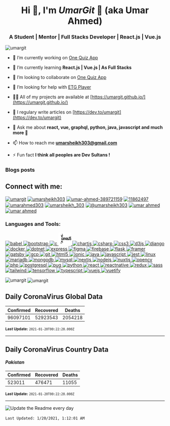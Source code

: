 <h1 align="center">Hi 👋, I'm <i>UmarGit</i> 🚀 (aka Umar Ahmed)</h1>
<h3 align="center">A Student | Mentor | Full Stacks Developer | React.js | Vue.js</h3>

<p align="left"> <img src="https://komarev.com/ghpvc/?username=umargit" alt="umargit" /> </p>

- 🔭 I’m currently working on [One Quiz App](http://bootcamp2020_umargit_8.surge.sh/)

- 🌱 I’m currently learning **React.js | Vue.js | As Full Stacks**

- 👯 I’m looking to collaborate on [One Quiz App](http://bootcamp2020_umargit_8.surge.sh/)

- 🤝 I’m looking for help with [ETG Player](http://bootcamp2020_umargit_7.surge.sh/)

- 👨‍💻 All of my projects are available at [https://umargit.github.io/](https://umargit.github.io/)

- 📝 I regulary write articles on [https://dev.to/umargit](https://dev.to/umargit)

- 💬 Ask me about **react, vue, graphql, python, java, javascript and much more 🤩**

- 📫 How to reach me **umarsheikh303@gmail.com**

- ⚡ Fun fact **I think all peoples are Dev Sultans !**

### Blogs posts
<!-- BLOG-POST-LIST:START -->
<!-- BLOG-POST-LIST:END -->

<div align="left">
    <h2 align="left">Connect with me:</h2>
    <a href="https://dev.to/umargit" target="blank"><img align="center" src="https://cdn.jsdelivr.net/npm/simple-icons@3.0.1/icons/dev-dot-to.svg" alt="umargit" height="30" width="40" /></a>
    <a href="https://twitter.com/umarsheikh303" target="blank"><img align="center" src="https://cdn.jsdelivr.net/npm/simple-icons@3.0.1/icons/twitter.svg" alt="umarsheikh303" height="30" width="40" /></a>
    <a href="https://linkedin.com/in/umar-ahmed-389721159" target="blank"><img align="center" src="https://cdn.jsdelivr.net/npm/simple-icons@3.0.1/icons/linkedin.svg" alt="umar-ahmed-389721159" height="30" width="40" /></a>
    <a href="https://stackoverflow.com/users/11862497" target="blank"><img align="center" src="https://cdn.jsdelivr.net/npm/simple-icons@3.0.1/icons/stackoverflow.svg" alt="11862497" height="30" width="40" /></a>
    <a href="https://fb.com/umarahmed303" target="blank"><img align="center" src="https://cdn.jsdelivr.net/npm/simple-icons@3.0.1/icons/facebook.svg" alt="umarahmed303" height="30" width="40" /></a>
    <a href="https://instagram.com/umarsheikh_303" target="blank"><img align="center" src="https://cdn.jsdelivr.net/npm/simple-icons@3.0.1/icons/instagram.svg" alt="umarsheikh_303" height="30" width="40" /></a>
    <a href="https://medium.com/@umarsheikh303" target="blank"><img align="center" src="https://cdn.jsdelivr.net/npm/simple-icons@3.0.1/icons/medium.svg" alt="@umarsheikh303" height="30" width="40" /></a>
    <a href="https://www.youtube.com/c/umar ahmed" target="blank"><img align="center" src="https://cdn.jsdelivr.net/npm/simple-icons@3.0.1/icons/youtube.svg" alt="umar ahmed" height="30" width="40" /></a>
    <a href="https://www.codechef.com/users/umar ahmed" target="blank"><img align="center" src="https://cdn.jsdelivr.net/npm/simple-icons@3.1.0/icons/codechef.svg" alt="umar ahmed" height="30" width="40" /></a>
</div>

<h3 align="left">Languages and Tools:</h3>
<p align="left"> <a href="https://babeljs.io/" target="_blank"> <img src="https://www.vectorlogo.zone/logos/babeljs/babeljs-icon.svg" alt="babel" width="40" height="40"/> </a> <a href="https://getbootstrap.com" target="_blank"> <img src="https://devicons.github.io/devicon/devicon.git/icons/bootstrap/bootstrap-plain.svg" alt="bootstrap" width="40" height="40"/> </a> <a href="https://www.cprogramming.com/" target="_blank"> <img src="https://devicons.github.io/devicon/devicon.git/icons/c/c-original.svg" alt="c" width="40" height="40"/> </a> <a href="https://canvasjs.com" target="_blank"> <img src="https://raw.githubusercontent.com/Hardik0307/Hardik0307/master/assets/canvasjs-charts.svg" alt="canvasjs" width="40" height="40"/> </a> <a href="https://www.chartjs.org" target="_blank"> <img src="https://www.chartjs.org/media/logo-title.svg" alt="chartjs" width="40" height="40"/> </a> <a href="https://www.w3schools.com/cs/" target="_blank"> <img src="https://devicons.github.io/devicon/devicon.git/icons/csharp/csharp-original.svg" alt="csharp" width="40" height="40"/> </a> <a href="https://www.w3schools.com/css/" target="_blank"> <img src="https://devicons.github.io/devicon/devicon.git/icons/css3/css3-original-wordmark.svg" alt="css3" width="40" height="40"/> </a> <a href="https://d3js.org/" target="_blank"> <img src="https://devicons.github.io/devicon/devicon.git/icons/d3js/d3js-original.svg" alt="d3js" width="40" height="40"/> </a> <a href="https://www.djangoproject.com/" target="_blank"> <img src="https://devicons.github.io/devicon/devicon.git/icons/django/django-original.svg" alt="django" width="40" height="40"/> </a> <a href="https://www.docker.com/" target="_blank"> <img src="https://devicons.github.io/devicon/devicon.git/icons/docker/docker-original-wordmark.svg" alt="docker" width="40" height="40"/> </a> <a href="https://dotnet.microsoft.com/" target="_blank"> <img src="https://devicons.github.io/devicon/devicon.git/icons/dot-net/dot-net-original-wordmark.svg" alt="dotnet" width="40" height="40"/> </a> <a href="https://expressjs.com" target="_blank"> <img src="https://devicons.github.io/devicon/devicon.git/icons/express/express-original-wordmark.svg" alt="express" width="40" height="40"/> </a> <a href="https://www.figma.com/" target="_blank"> <img src="https://www.vectorlogo.zone/logos/figma/figma-icon.svg" alt="figma" width="40" height="40"/> </a> <a href="https://firebase.google.com/" target="_blank"> <img src="https://www.vectorlogo.zone/logos/firebase/firebase-icon.svg" alt="firebase" width="40" height="40"/> </a> <a href="" target="_blank"> <img src="https://www.vectorlogo.zone/logos/pocoo_flask/pocoo_flask-icon.svg" alt="flask" width="40" height="40"/> </a> <a href="" target="_blank"> <img src="https://www.vectorlogo.zone/logos/framer/framer-icon.svg" alt="framer" width="40" height="40"/> </a> <a href="https://www.gatsbyjs.com/" target="_blank"> <img src="https://www.vectorlogo.zone/logos/gatsbyjs/gatsbyjs-icon.svg" alt="gatsby" width="40" height="40"/> </a> <a href="https://cloud.google.com" target="_blank"> <img src="https://www.vectorlogo.zone/logos/google_cloud/google_cloud-icon.svg" alt="gcp" width="40" height="40"/> </a> <a href="https://git-scm.com/" target="_blank"> <img src="https://www.vectorlogo.zone/logos/git-scm/git-scm-icon.svg" alt="git" width="40" height="40"/> </a> <a href="https://www.w3.org/html/" target="_blank"> <img src="https://devicons.github.io/devicon/devicon.git/icons/html5/html5-original-wordmark.svg" alt="html5" width="40" height="40"/> </a> <a href="https://ionicframework.com" target="_blank"> <img src="https://upload.wikimedia.org/wikipedia/commons/d/d1/Ionic_Logo.svg" alt="ionic" width="40" height="40"/> </a> <a href="https://www.java.com" target="_blank"> <img src="https://devicons.github.io/devicon/devicon.git/icons/java/java-original-wordmark.svg" alt="java" width="40" height="40"/> </a> <a href="https://developer.mozilla.org/en-US/docs/Web/JavaScript" target="_blank"> <img src="https://devicons.github.io/devicon/devicon.git/icons/javascript/javascript-original.svg" alt="javascript" width="40" height="40"/> </a> <a href="https://jestjs.io" target="_blank"> <img src="https://www.vectorlogo.zone/logos/jestjsio/jestjsio-icon.svg" alt="jest" width="40" height="40"/> </a> <a href="https://www.linux.org/" target="_blank"> <img src="https://devicons.github.io/devicon/devicon.git/icons/linux/linux-original.svg" alt="linux" width="40" height="40"/> </a> <a href="https://mariadb.org/" target="_blank"> <img src="https://www.vectorlogo.zone/logos/mariadb/mariadb-icon.svg" alt="mariadb" width="40" height="40"/> </a> <a href="https://www.mongodb.com/" target="_blank"> <img src="https://devicons.github.io/devicon/devicon.git/icons/mongodb/mongodb-original-wordmark.svg" alt="mongodb" width="40" height="40"/> </a> <a href="https://www.mysql.com/" target="_blank"> <img src="https://devicons.github.io/devicon/devicon.git/icons/mysql/mysql-original-wordmark.svg" alt="mysql" width="40" height="40"/> </a> <a href="https://nextjs.org/" target="_blank"> <img src="https://cdn.worldvectorlogo.com/logos/nextjs-3.svg" alt="nextjs" width="40" height="40"/> </a> <a href="https://nodejs.org" target="_blank"> <img src="https://devicons.github.io/devicon/devicon.git/icons/nodejs/nodejs-original-wordmark.svg" alt="nodejs" width="40" height="40"/> </a> <a href="https://nuxtjs.org/" target="_blank"> <img src="https://www.vectorlogo.zone/logos/nuxtjs/nuxtjs-icon.svg" alt="nuxtjs" width="40" height="40"/> </a> <a href="https://opencv.org/" target="_blank"> <img src="https://www.vectorlogo.zone/logos/opencv/opencv-icon.svg" alt="opencv" width="40" height="40"/> </a> <a href="https://www.php.net" target="_blank"> <img src="https://devicons.github.io/devicon/devicon.git/icons/php/php-original.svg" alt="php" width="40" height="40"/> </a> <a href="https://www.postgresql.org" target="_blank"> <img src="https://devicons.github.io/devicon/devicon.git/icons/postgresql/postgresql-original-wordmark.svg" alt="postgresql" width="40" height="40"/> </a> <a href="https://pugjs.org" target="_blank"> <img src="https://cdn.worldvectorlogo.com/logos/pug.svg" alt="pug" width="40" height="40"/> </a> <a href="https://www.python.org" target="_blank"> <img src="https://devicons.github.io/devicon/devicon.git/icons/python/python-original.svg" alt="python" width="40" height="40"/> </a> <a href="https://reactjs.org/" target="_blank"> <img src="https://devicons.github.io/devicon/devicon.git/icons/react/react-original-wordmark.svg" alt="react" width="40" height="40"/> </a> <a href="https://reactnative.dev/" target="_blank"> <img src="https://reactnative.dev/img/header_logo.svg" alt="reactnative" width="40" height="40"/> </a> <a href="https://redux.js.org" target="_blank"> <img src="https://devicons.github.io/devicon/devicon.git/icons/redux/redux-original.svg" alt="redux" width="40" height="40"/> </a> <a href="https://sass-lang.com" target="_blank"> <img src="https://devicons.github.io/devicon/devicon.git/icons/sass/sass-original.svg" alt="sass" width="40" height="40"/> </a> <a href="https://tailwindcss.com/" target="_blank"> <img src="https://www.vectorlogo.zone/logos/tailwindcss/tailwindcss-icon.svg" alt="tailwind" width="40" height="40"/> </a> <a href="https://www.tensorflow.org" target="_blank"> <img src="https://www.vectorlogo.zone/logos/tensorflow/tensorflow-icon.svg" alt="tensorflow" width="40" height="40"/> </a> <a href="https://www.typescriptlang.org/" target="_blank"> <img src="https://devicons.github.io/devicon/devicon.git/icons/typescript/typescript-original.svg" alt="typescript" width="40" height="40"/> </a> <a href="https://vuejs.org/" target="_blank"> <img src="https://devicons.github.io/devicon/devicon.git/icons/vuejs/vuejs-original-wordmark.svg" alt="vuejs" width="40" height="40"/> </a> <a href="https://vuetifyjs.com/en/" target="_blank"> <img src="https://bestofjs.org/logos/vuetify.svg" alt="vuetify" width="40" height="40"/> </a> </p>

<p><img align="left" src="https://github-readme-stats.vercel.app/api/top-langs/?username=umargit&layout=compact" alt="umargit" /></p>

<p>&nbsp;<img align="center" src="https://github-readme-stats.vercel.app/api?username=umargit&show_icons=true" alt="umargit" /></p>

## **Daily CoronaVirus Global Data**

| Confirmed  | Recovered | Deaths |
| -------- | -------- | -------- |
| 96097101  | 52923543 | 2054218  |

<small>**Last Update:** `2021-01-20T00:22:28.000Z`</small>

<hr/>

## **Daily CoronaVirus Country Data**

#### _Pakistan_

| Confirmed  | Recovered | Deaths |
| -------- | -------- | -------- |
| 523011  | 476471 | 11055  |

<small>**Last Update:** `2021-01-20T00:22:28.000Z`</small>

<hr/>

![Update the Readme every day](https://github.com/UmarGit/umargit/workflows/Update%20the%20Readme%20every%20day/badge.svg)

`Last Updated: 1/20/2021, 1:12:01 AM`